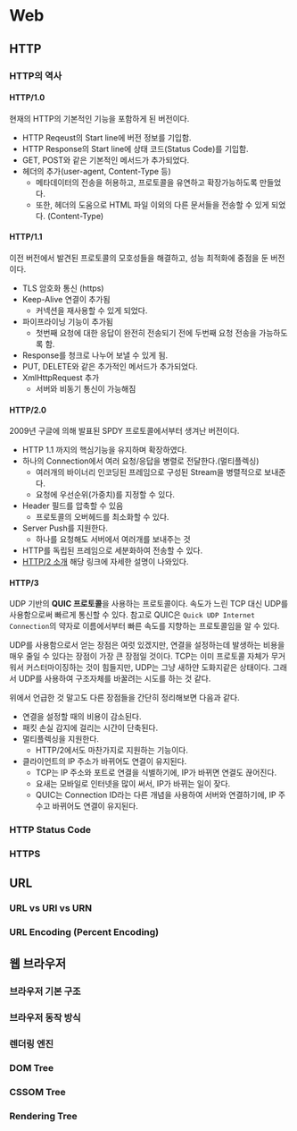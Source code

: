 # Web
## HTTP

### HTTP의 역사
#### HTTP/1.0
현재의 HTTP의 기본적인 기능을 포함하게 된 버전이다. 

- HTTP Reqeust의 Start line에 버전 정보를 기입함.
- HTTP Response의 Start line에 상태 코드(Status Code)를 기입함.
- GET, POST와 같은 기본적인 메서드가 추가되었다.
- 헤더의 추가(user-agent, Content-Type 등)
    - 메타데이터의 전송을 허용하고, 프로토콜을 유연하고 확장가능하도록 만들었다.
    - 또한, 헤더의 도움으로 HTML 파일 이외의 다른 문서들을 전송할 수 있게 되었다. (Content-Type)
    
#### HTTP/1.1
이전 버전에서 발견된 프로토콜의 모호성들을 해결하고, 성능 최적화에 중점을 둔 버전이다.

- TLS 암호화 통신 (https)
- Keep-Alive 연결이 추가됨
    - 커넥션을 재사용할 수 있게 되었다.
- 파이프라이닝 기능이 추가됨
    - 첫번째 요청에 대한 응답이 완전히 전송되기 전에 두번째 요청 전송을 가능하도록 함.
- Response를 청크로 나누어 보낼 수 있게 됨.
- PUT, DELETE와 같은 추가적인 메서드가 추가되었다.
- XmlHttpRequest 추가
    - 서버와 비동기 통신이 가능해짐
    
#### HTTP/2.0
2009년 구글에 의해 발표된 SPDY 프로토콜에서부터 생겨난 버전이다. 

- HTTP 1.1 까지의 핵심기능을 유지하며 확장하였다.
- 하나의 Connection에서 여러 요청/응답을 병렬로 전달한다.(멀티플렉싱)
    - 여러개의 바이너리 인코딩된 프레임으로 구성된 Stream을 병렬적으로 보내준다.
    - 요청에 우선순위(가중치)를 지정할 수 있다.
- Header 필드를 압축할 수 있음
    - 프로토콜의 오버헤드를 최소화할 수 있다.
- Server Push를 지원한다.
    - 하나를 요청해도 서버에서 여러개를 보내주는 것
- HTTP를 독립된 프레임으로 세분화하여 전송할 수 있다.
- [HTTP/2 소개](https://developers.google.com/web/fundamentals/performance/http2) 해당 링크에 자세한 설명이 나와있다.

#### HTTP/3
UDP 기반의 **QUIC 프로토콜**을 사용하는 프로토콜이다. 속도가 느린 TCP 대신 UDP를 사용함으로써 빠르게 통신할 수 있다.
참고로 QUIC은 `Quick UDP Internet Connection`의 약자로 이름에서부터 빠른 속도를 지향하는 프로토콜임을 알 수 있다.

UDP를 사용함으로서 얻는 장점은 여럿 있겠지만, 연결을 설정하는데 발생하는 비용을 매우 줄일 수 있다는 장점이 가장 큰 장점일 것이다.
TCP는 이미 프로토콜 자체가 무거워서 커스터마이징하는 것이 힘들지만, UDP는 그냥 새하얀 도화지같은 상태이다.
그래서 UDP를 사용하여 구조자체를 바꿀려는 시도를 하는 것 같다.

위에서 언급한 것 말고도 다른 장점들을 간단히 정리해보면 다음과 같다.
- 연결을 설정할 때의 비용이 감소된다.
- 패킷 손실 감지에 걸리는 시간이 단축된다.
- 멀티플렉싱을 지원한다.
    - HTTP/2에서도 마찬가지로 지원하는 기능이다.
- 클라이언트의 IP 주소가 바뀌어도 연결이 유지된다.
    - TCP는 IP 주소와 포트로 연결을 식별하기에, IP가 바뀌면 연결도 끊어진다.
    - 요새는 모바일로 인터넷을 많이 써서, IP가 바뀌는 일이 잦다.
    - QUIC는 Connection ID라는 다른 개념을 사용하여 서버와 연결하기에, IP 주수고 바뀌어도 연결이 유지된다.


### HTTP Status Code

### HTTPS

## URL

### URL vs URI vs URN

### URL Encoding (Percent Encoding)

## 웹 브라우저

### 브라우저 기본 구조

### 브라우저 동작 방식

### 렌더링 엔진

### DOM Tree

### CSSOM Tree

### Rendering Tree